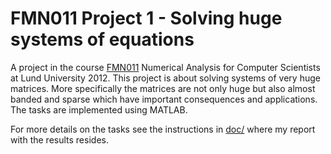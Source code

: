 # FMN011 Project 1 - Solving huge systems of equations
A project in the course [FMN011](http://www.maths.lth.se/na/courses/FMN011/) Numerical Analysis for Computer Scientists at Lund University 2012. This project is about solving systems of very huge matrices. More specifically the matrices are not only huge but also almost banded and sparse which have important consequences and applications. The tasks are implemented using MATLAB.

For more details on the tasks see the instructions in [doc/](https://github.com/erikw/fmn011_projects/tree/master/1/doc) where my report with the results resides.
